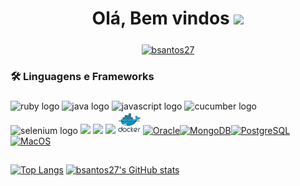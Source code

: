 ###

<h1 align="center">Olá, Bem vindos <img src=https://github.com/TheDudeThatCode/TheDudeThatCode/blob/master/Assets/Earth.gif width="30"> </h1>

###

<div align="center">
  <a href="https://www.linkedin.com/in/bruno-santos-6b8ba356/" target="blank">
    <img align="center" src="https://raw.githubusercontent.com/rahuldkjain/github-profile-readme-generator/master/src/images/icons/Social/linked-in-alt.svg" alt="bsantos27" height="30" width="40" />
  </a>
<div />

###

<h3 align="left">🛠 Linguagens e Frameworks</h3>

###

<div align="left">
  
  <img src="https://cdn.jsdelivr.net/gh/devicons/devicon/icons/ruby/ruby-plain-wordmark.svg" height="36" alt="ruby logo"  />
  <img src="https://cdn.jsdelivr.net/gh/devicons/devicon@latest/icons/java/java-original-wordmark.svg" height="36" alt="java logo" />
  <img src="https://cdn.jsdelivr.net/gh/devicons/devicon@latest/icons/javascript/javascript-original.svg" height="36" alt="javascript logo" />
  <img src="https://icon.icepanel.io/Technology/svg/Cucumber.svg" height="36"  alt="cucumber logo" />
  <img src="https://www.svgrepo.com/show/354321/selenium.svg" height="36" alt="selenium logo" />
  <img src="https://yt3.googleusercontent.com/iD0oePTGV8tZwEEP_WEG2rvyNiQAVfmjhawFMCj17ARjjmw-J70k9NDjSE5QTzD9Vk3ayBU=s160-c-k-c0x00ffffff-no-rj" height="36" />
  <img src="https://www.svgrepo.com/show/355152/oracle.svg" height="36" />
  <img src="https://www.vectorlogo.zone/logos/jenkins/jenkins-icon.svg" height="36" />
  <!--<img src="https://appium.io/docs/en/latest/assets/images/appium-logo-horiz.png" height="36" /> -->
  <img src="https://raw.githubusercontent.com/devicons/devicon/master/icons/docker/docker-original-wordmark.svg" alt="docker" width="36" />
  <a href="https://www.oracle.com/uk/index.html" target="_blank" rel="noreferrer"><img src="https://raw.githubusercontent.com/danielcranney/readme-generator/main/public/icons/skills/oracle-colored.svg" width="36" height="36" alt="Oracle" /></a><a href="https://www.mongodb.com/" target="_blank" rel="noreferrer"><img src="https://raw.githubusercontent.com/danielcranney/readme-generator/main/public/icons/skills/mongodb-colored.svg" width="36" height="36" alt="MongoDB" /></a><a href="https://www.postgresql.org/" target="_blank" rel="noreferrer"><img src="https://raw.githubusercontent.com/danielcranney/readme-generator/main/public/icons/skills/postgresql-colored.svg" width="36" height="36" alt="PostgreSQL" /></a><a href="https://apple.com" target="_blank" rel="noreferrer"><img src="https://raw.githubusercontent.com/danielcranney/readme-generator/main/public/icons/skills/macos-colored.svg" width="36" height="36" alt="MacOS" />
  

##
  
  [![Top Langs](https://github-readme-stats.vercel.app/api/top-langs/?username=bsantos27&layout=compact&theme=blue-green)](https://github.com/bsantos27/github-readme-stats) 
        <a href="http://www.github.com/joaotadeu"><img src="https://github-readme-stats.vercel.app/api?username=bsantos27&show_icons=true&hide=stars,prs,issues,contribs&title_color=0891b2&text_color=ffffff&icon_color=0891b2&bg_color=1c1917&hide_border=true&show_icons=true" alt="bsantos27's GitHub stats" /></a>
###


</div>

###

###
